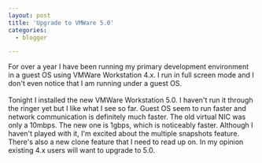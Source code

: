 ```yaml
---
layout: post
title: 'Upgrade to VMWare 5.0'
categories:
  - blogger

---
```


For over a year I have been running my primary development environment in a guest OS using VMWare Workstation 4.x.  I run in full screen mode and I don't even notice that I am running under a guest OS.<br /><br />Tonight I installed the new VMWare Workstation 5.0.  I haven't run it through the ringer yet but I like what I see so far.  Guest OS seem to run faster and network communication is definitely much faster.  The old virtual NIC was only a 10mbps.  The new one is 1gbps, which is noticeably faster.  Although I haven't played with it, I'm excited about the multiple snapshots feature.  There's also a new clone feature that I need to read up on.  In my opinion existing 4.x users will want to upgrade to 5.0.
